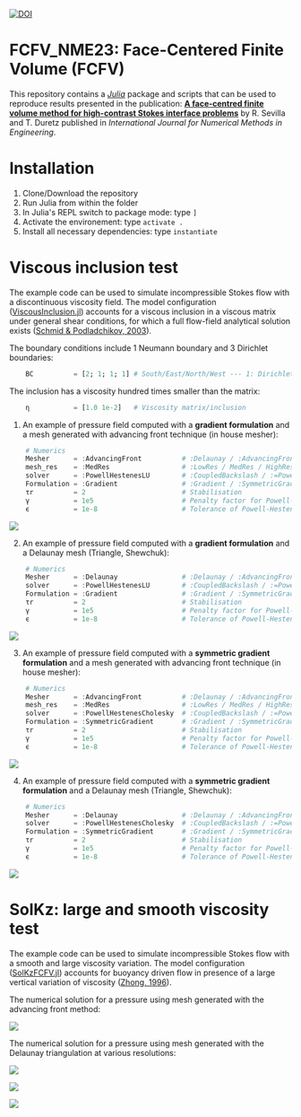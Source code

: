 [![DOI](https://zenodo.org/badge/630468209.svg)](https://zenodo.org/badge/latestdoi/630468209)


# FCFV_NME23: Face-Centered Finite Volume (FCFV)

This repository contains a [*Julia*](https://www.google.com/url?sa=t&rct=j&q=&esrc=s&source=web&cd=&cad=rja&uact=8&ved=2ahUKEwjfmo-y1sD-AhXSIMUKHejOAvsQFnoECAoQAQ&url=https%3A%2F%2Fjulialang.org%2F&usg=AOvVaw0QW6rLOeHgYMIkzdr55cuX)  package and scripts that can be used to reproduce results presented in the publication:
[**A face-centred finite volume method for high-contrast Stokes
interface problems**](https://onlinelibrary.wiley.com/doi/10.1002/nme.7294)
by R. Sevilla and T. Duretz published in *International Journal for Numerical Methods in Engineering*.

# Installation
1. Clone/Download the repository
2. Run Julia from within the folder 
3. In Julia's REPL switch to package mode: type `]`
4. Activate the environement: type `activate .`
5. Install all necessary dependencies: type `instantiate`

# Viscous inclusion test

The example code can be used to simulate incompressible Stokes flow with a discontinuous viscosity field. The model configuration ([ViscousInclusion.jl](./examples/ViscousInclusionFCFV.jl)) accounts for a viscous inclusion in a viscous matrix under general shear conditions, for which a full flow-field analytical solution exists ([Schmid & Podladchikov, 2003](https://academic.oup.com/gji/article/155/1/269/713923)).

 The boundary conditions include 1 Neumann boundary and 3 Dirichlet boundaries:
```julia 
    BC          = [2; 1; 1; 1] # South/East/North/West --- 1: Dirichlet / 2: Neumann
``` 
The inclusion has a viscosity hundred times smaller than the matrix:
```julia
    η           = [1.0 1e-2]   # Viscosity matrix/inclusion
```

1. An example of pressure field computed with a **gradient formulation** and a mesh generated with advancing front technique (in house mesher):
```julia
    # Numerics
    Mesher      = :AdvancingFront          # :Delaunay / :AdvancingFront (load external mesh)
    mesh_res    = :MedRes                  # :LowRes / MedRes / HighRes     
    solver      = :PowellHestenesLU        # :CoupledBackslash / :=PowellHestenesCholesky / :=PowellHestenesLU
    Formulation = :Gradient                # :Gradient / :SymmetricGradient
    τr          = 2                        # Stabilisation
    γ           = 1e5                      # Penalty factor for Powell-Hestenes solvers
    ϵ           = 1e-8                     # Tolerance of Powell-Hestenes solvers 
```
![](./images/WeakInclusionGradientAdvancingFront.png)

2. An example of pressure field computed with a **gradient formulation** and a Delaunay mesh (Triangle, Shewchuk):
```julia
    # Numerics
    Mesher      = :Delaunay                # :Delaunay / :AdvancingFront (load external mesh)
    solver      = :PowellHestenesLU        # :CoupledBackslash / :=PowellHestenesCholesky / :=PowellHestenesLU
    Formulation = :Gradient                # :Gradient / :SymmetricGradient
    τr          = 2                        # Stabilisation
    γ           = 1e5                      # Penalty factor for Powell-Hestenes solvers
    ϵ           = 1e-8                     # Tolerance of Powell-Hestenes solvers 
```
![](./images/WeakInclusionGradientDelaunay.png)

3. An example of pressure field computed with a **symmetric gradient formulation** and a mesh generated with advancing front technique (in house mesher):
```julia
    # Numerics
    Mesher      = :AdvancingFront          # :Delaunay / :AdvancingFront (load external mesh)
    mesh_res    = :MedRes                  # :LowRes / MedRes / HighRes     
    solver      = :PowellHestenesCholesky  # :CoupledBackslash / :=PowellHestenesCholesky / :=PowellHestenesLU
    Formulation = :SymmetricGradient       # :Gradient / :SymmetricGradient
    τr          = 2                        # Stabilisation
    γ           = 1e5                      # Penalty factor for Powell-Hestenes solvers
    ϵ           = 1e-8                     # Tolerance of Powell-Hestenes solvers 
```
![](./images/WeakInclusionSymmetricGradientAdvancingFront.png)

4. An example of pressure field computed with a **symmetric gradient formulation** and a Delaunay mesh (Triangle, Shewchuk):
```julia
    # Numerics
    Mesher      = :Delaunay                # :Delaunay / :AdvancingFront (load external mesh)
    solver      = :PowellHestenesCholesky  # :CoupledBackslash / :=PowellHestenesCholesky / :=PowellHestenesLU
    Formulation = :SymmetricGradient       # :Gradient / :SymmetricGradient
    τr          = 2                        # Stabilisation
    γ           = 1e5                      # Penalty factor for Powell-Hestenes solvers
    ϵ           = 1e-8                     # Tolerance of Powell-Hestenes solvers 
```
![](./images/WeakInclusionSymmetricGradientDelaunay.png)

# SolKz: large and smooth viscosity test

The example code can be used to simulate incompressible Stokes flow with a smooth and large viscosity variation. The model configuration ([SolKzFCFV.jl](./examples/SolKzFCFV.jl)) accounts for buoyancy driven flow in presence of a large vertical variation of viscosity ([Zhong, 1996](https://academic.oup.com/gji/article/124/1/18/567498)).

The numerical solution for a pressure using mesh generated with the advancing front method:

![](./images/SolKz_PressureField_LowRes.png)

The numerical solution for a pressure using mesh generated with the Delaunay triangulation at various resolutions:

![](./images/SolKz_PressureField_LowRes_Delaunay.png)

![](./images/SolKz_PressureField_MedRes_Delaunay.png)

![](./images/SolKz_PressureField_HighRes_Delaunay.png)
